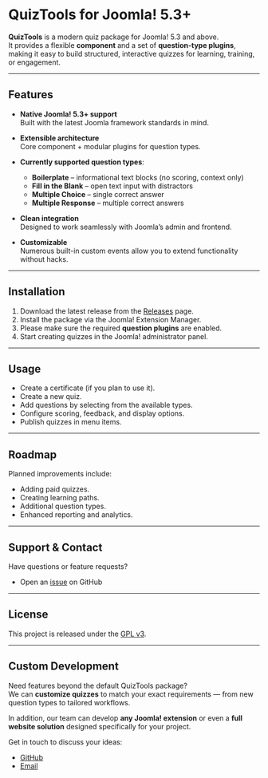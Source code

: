 # QuizTools for Joomla! 5.3+

**QuizTools** is a modern quiz package for Joomla! 5.3 and above.  
It provides a flexible **component** and a set of **question-type plugins**, making it easy to build structured, interactive quizzes for learning, training, or engagement.

---

## Features

- **Native Joomla! 5.3+ support**  
  Built with the latest Joomla framework standards in mind.

- **Extensible architecture**  
  Core component + modular plugins for question types.

- **Currently supported question types**:
    - **Boilerplate** – informational text blocks (no scoring, context only)
    - **Fill in the Blank** – open text input with distractors
    - **Multiple Choice** – single correct answer
    - **Multiple Response** – multiple correct answers

- **Clean integration**  
  Designed to work seamlessly with Joomla’s admin and frontend.

- **Customizable**  
  Numerous built-in custom events allow you to extend functionality without hacks.

---

## Installation

1. Download the latest release from the [Releases](../../releases) page.
2. Install the package via the Joomla! Extension Manager.
3. Please make sure the required **question plugins** are enabled.
4. Start creating quizzes in the Joomla! administrator panel.

---

## Usage

- Create a certificate (if you plan to use it).
- Create a new quiz.
- Add questions by selecting from the available types.
- Configure scoring, feedback, and display options.
- Publish quizzes in menu items.

---

## Roadmap

Planned improvements include:
- Adding paid quizzes.
- Creating learning paths.
- Additional question types.
- Enhanced reporting and analytics.

---

## Support & Contact

Have questions or feature requests?
- Open an [issue](../../issues) on GitHub

---

## License

This project is released under the [GPL v3](LICENSE).  

---

## Custom Development

Need features beyond the default QuizTools package?  
We can **customize quizzes** to match your exact requirements — from new question types to tailored workflows.

In addition, our team can develop **any Joomla! extension** or even a **full website solution** designed specifically for your project.

Get in touch to discuss your ideas:
- [GitHub](https://github.com/fsvblr/quiztools)
- [Email](sf.webdev.box@gmail.com)
